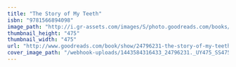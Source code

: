 ```yaml
---
title: "The Story of My Teeth"
isbn: "9781566894098"
image_path: "http://i.gr-assets.com/images/S/photo.goodreads.com/books/1429098006i/24796231._UY475_SS475_.jpg"
thumbnail_height: "475"
thumbnail_width: "475"
url: "http://www.goodreads.com/book/show/24796231-the-story-of-my-teeth"
cover_image_path: "/webhook-uploads/1443584316433_24796231._UY475_SS475_.jpg"
---
```


